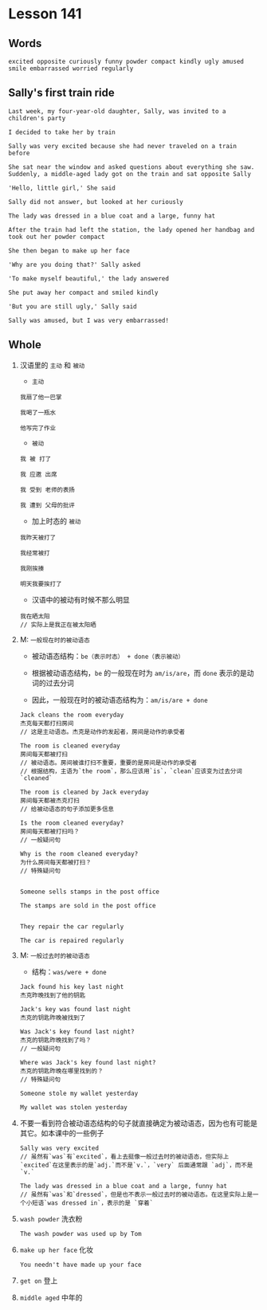 # Lesson 141

## Words

```
excited opposite curiously funny powder compact kindly ugly amused smile embarrassed worried regularly
```

## Sally's first train ride

```
Last week, my four-year-old daughter, Sally, was invited to a children's party

I decided to take her by train

Sally was very excited because she had never traveled on a train before

She sat near the window and asked questions about everything she saw. Suddenly, a middle-aged lady got on the train and sat opposite Sally

'Hello, little girl,' She said

Sally did not answer, but looked at her curiously

The lady was dressed in a blue coat and a large, funny hat

After the train had left the station, the lady opened her handbag and took out her powder compact

She then began to make up her face

'Why are you doing that?' Sally asked

'To make myself beautiful,' the lady answered

She put away her compact and smiled kindly

'But you are still ugly,' Sally said

Sally was amused, but I was very embarrassed!
```

## Whole

1. 汉语里的 `主动` 和 `被动`

   - `主动`

   ```
   我扇了他一巴掌

   我喝了一瓶水

   他写完了作业
   ```

   - `被动`

   ```
   我 被 打了

   我 应邀 出席

   我 受到 老师的表扬

   我 遭到 父母的批评
   ```

   - 加上时态的 `被动`

   ```
   我昨天被打了

   我经常被打

   我刚挨揍

   明天我要挨打了
   ```

   - 汉语中的被动有时候不那么明显

   ```
   我在晒太阳
   // 实际上是我正在被太阳晒
   ```

2. M: `一般现在时的被动语态`

   - 被动语态结构：`be（表示时态） + done（表示被动）`

   - 根据被动语态结构，`be` 的一般现在时为 `am/is/are`，而 `done` 表示的是动词的过去分词

   - 因此，一般现在时的被动语态结构为：`am/is/are + done`

   ```
   Jack cleans the room everyday
   杰克每天都打扫房间
   // 这是主动语态。杰克是动作的发起者，房间是动作的承受者

   The room is cleaned everyday
   房间每天都被打扫
   // 被动语态。房间被谁打扫不重要，重要的是房间是动作的承受者
   // 根据结构，主语为`the room`，那么应该用`is`，`clean`应该变为过去分词`cleaned`

   The room is cleaned by Jack everyday
   房间每天都被杰克打扫
   // 给被动语态的句子添加更多信息

   Is the room cleaned everyday?
   房间每天都被打扫吗？
   // 一般疑问句

   Why is the room cleaned everyday?
   为什么房间每天都被打扫？
   // 特殊疑问句


   Someone sells stamps in the post office

   The stamps are sold in the post office


   They repair the car regularly

   The car is repaired regularly
   ```

3. M: `一般过去时的被动语态`

   - 结构：`was/were + done`

   ```
   Jack found his key last night
   杰克昨晚找到了他的钥匙

   Jack's key was found last night
   杰克的钥匙昨晚被找到了

   Was Jack's key found last night?
   杰克的钥匙昨晚找到了吗？
   // 一般疑问句

   Where was Jack's key found last night?
   杰克的钥匙昨晚在哪里找到的？
   // 特殊疑问句

   Someone stole my wallet yesterday

   My wallet was stolen yesterday
   ```

4. 不要一看到符合被动语态结构的句子就直接确定为被动语态，因为也有可能是其它。如本课中的一些例子

   ```
   Sally was very excited
   // 虽然有`was`有`excited`，看上去挺像一般过去时的被动语态，但实际上`excited`在这里表示的是`adj.`而不是`v.`，`very` 后面通常跟 `adj`，而不是 `v.`

   The lady was dressed in a blue coat and a large, funny hat
   // 虽然有`was`和`dressed`，但是也不表示一般过去时的被动语态。在这里实际上是一个小短语`was dressed in`，表示的是 `穿着`
   ```

5. `wash powder` 洗衣粉

   ```
   The wash powder was used up by Tom
   ```

6. `make up her face` 化妆

   ```
   You needn't have made up your face
   ```

7. `get on` 登上

8. `middle aged` 中年的
